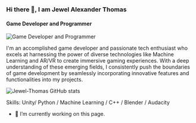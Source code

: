 ### Hi there 👋, I am Jewel Alexander Thomas
#### Game Developer and Programmer
![Game Developer and Programmer](https://encrypted-tbn0.gstatic.com/images?q=tbn:ANd9GcSUVM8WTR2Jmdf0p4GWrViCroQ4svxZ8oWTKQ&usqp=CAU)



I'm an accomplished game developer and passionate tech enthusiast who excels at harnessing the power of diverse technologies like Machine Learning and AR/VR to create immersive gaming experiences. With a deep understanding of these emerging fields, I consistently push the boundaries of game development by seamlessly incorporating innovative features and functionalities into my projects.


![Jewel-Thomas GitHub stats](https://github-readme-stats.vercel.app/api?username=Jewel-Thomas&theme=dark&show_icons=true)


Skills: Unity/ Python / Machine Learning / C++ / Blender / Audacity 

- 🔭 I’m currently working on this page. 




